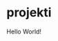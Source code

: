 # projekti
<!DOCTYPE html>
<html>
<head>
  <meta charset="UTF-8">
</head>
<body>
  Hello World!
</body>
</html>
